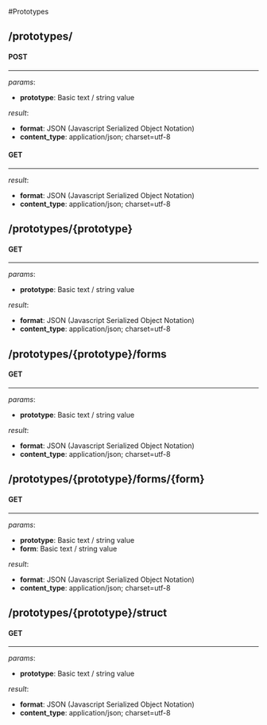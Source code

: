 #Prototypes
## **/prototypes/**

#### POST
-------------
_params_:

- **prototype**: Basic text / string value

_result_:

- **format**: JSON (Javascript Serialized Object Notation)
- **content_type**: application/json; charset=utf-8





#### GET
-------------
_result_:

- **format**: JSON (Javascript Serialized Object Notation)
- **content_type**: application/json; charset=utf-8






## **/prototypes/{prototype}**

#### GET
-------------
_params_:

- **prototype**: Basic text / string value

_result_:

- **format**: JSON (Javascript Serialized Object Notation)
- **content_type**: application/json; charset=utf-8






## **/prototypes/{prototype}/forms**

#### GET
-------------
_params_:

- **prototype**: Basic text / string value

_result_:

- **format**: JSON (Javascript Serialized Object Notation)
- **content_type**: application/json; charset=utf-8






## **/prototypes/{prototype}/forms/{form}**

#### GET
-------------
_params_:

- **prototype**: Basic text / string value
- **form**: Basic text / string value

_result_:

- **format**: JSON (Javascript Serialized Object Notation)
- **content_type**: application/json; charset=utf-8






## **/prototypes/{prototype}/struct**

#### GET
-------------
_params_:

- **prototype**: Basic text / string value

_result_:

- **format**: JSON (Javascript Serialized Object Notation)
- **content_type**: application/json; charset=utf-8






